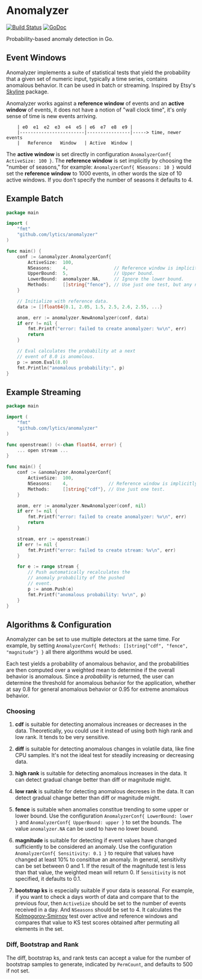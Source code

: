 # Anomalyzer

[![Build Status](https://travis-ci.org/lytics/anomalyzer.svg?branch=master)](https://travis-ci.org/lytics/anomalyzer) [![GoDoc](https://godoc.org/github.com/lytics/anomalyzer?status.svg)](https://godoc.org/github.com/lytics/anomalyzer)

Probability-based anomaly detection in Go.

## Event Windows

Anomalyzer implements a suite of statistical tests that yield the probability that a given set of numeric input, typically a time series, contains anomalous behavior. It can be used in batch or streaming. Inspired by Etsy's [Skyline](https://github.com/etsy/skyline) package.

Anomalyzer works against a **reference window** of events and an **active window** of events, it does not have a notion of "wall clock time", it's only sense of time is new events arriving.

```
    | e0  e1  e2  e3  e4  e5 | e6  e7  e8  e9 |
    |------------------------|----------------|-----> time, newer events
    |   Reference   Window   | Active  Window |
```

The **active window** is set directly in configuration `AnomalyzerConf{ ActiveSize: 100 }`. The **reference window** is set implicitly by choosing the "number of seasons," for example: `AnomalyzerConf{ NSeasons: 10 }` would set the **reference window** to 1000 events, in other words the size of 10 active windows. If you don't specify the number of seasons it defaults to 4.

## Example Batch

```go
package main

import (
	"fmt"
	"github.com/lytics/anomalyzer"
)

func main() {
	conf := &anomalyzer.AnomalyzerConf{
		ActiveSize:  100,
		NSeasons:    4,                 // Reference window is implicitly set to 400.
		UpperBound:  5,                 // Upper bound.
		LowerBound:  anomalyzer.NA,     // Ignore the lower bound.
		Methods:     []string{"fence"}, // Use just one test, but any number can be used together.
	}

	// Initialize with reference data.
	data := []float64{0.1, 2.05, 1.5, 2.5, 2.6, 2.55, ...}

	anom, err := anomalyzer.NewAnomalyzer(conf, data)
	if err != nil {
		fmt.Printf("error: failed to create anomalyzer: %v\n", err)
		return
	}

	// Eval calculates the probability at a next
	// event of 8.0 is anomolous.
	p := anom.Eval(8.0)
	fmt.Println("anomalous probability:", p)
}
```

## Example Streaming

```go
package main

import (
	"fmt"
	"github.com/lytics/anomalyzer"
)

func openstream() (<-chan float64, error) {
	... open stream ...
}

func main() {
	conf := &anomalyzer.AnomalyzerConf{
		ActiveSize:  100,
		NSeasons:    4,               // Reference window is implicitly set to 400.
		Methods:     []string{"cdf"}, // Use just one test.
	}

	anom, err := anomalyzer.NewAnomalyzer(conf, nil)
	if err != nil {
		fmt.Printf("error: failed to create anomalyzer: %v\n", err)
		return
	}

	stream, err := openstream()
	if err != nil {
		fmt.Printf("error: failed to create stream: %v\n", err)
	}

	for e := range stream {
		// Push automatically recalculates the
		// anomaly probability of the pushed
		// event.
		p := anom.Push(e)
		fmt.Printf("anomalous probability: %v\n", p)
	}
}
```

## Algorithms & Configuration

Anomalyzer can be set to use multiple detectors at the same time. For example, by setting `AnomalyzerConf{ Methods: []string{"cdf", "fence", "magnitude"} }` all there algorithms would be used. 

Each test yields a probability of anomalous behavior, and the probabilities are then computed over a weighted mean to determine if the overall behavior is anomalous. Since a *probability* is returned, the user can determine the threshold for anomalous behavior for the application, whether at say 0.8 for general anomalous behavior or 0.95 for extreme anomalous behavior.


### Choosing

1. **cdf** is suitable for detecting anomalous increases or decreases in the data. Theoretically, you could use it instead of using both high rank and low rank. It tends to be very sensitive.

2. **diff** is suitable for detecting anomalous changes in volatile data, like fine CPU samples. It's not the ideal test for steadily increasing or decreasing data.

3. **high rank** is suitable for detecting anomalous increases in the data. It can detect gradual change better than diff or magnitude might.

4. **low rank** is suitable for detecting anomalous decreses in the data. It can detect gradual change better than diff or magnitude might.

5. **fence** is suitable when anomalies constitue trending to some upper or lower bound. Use the configuration `AnomalyzerConf{ LowerBound: lower }` and `AnomalyzerConf{ UpperBound: upper }` to set the bounds. The value `anomalyzer.NA` can be used to have no lower bound.

6. **magnitude** is suitable for detecting if event values have changed sufficiently to be considered an anomaly. Use the configuration `AnomalyzerConf{ Sensitivity: 0.1 }` to require that values have changed at least 10% to consititue an anomaly. In general, sensitivity can be set between 0 and 1. If the result of the magnitude test is less than that value, the weighted mean will return 0. If `Sensitivity` is not specified, it defaults to 0.1.

7. **bootstrap ks** is especially suitable if your data is seasonal. For example, if you want to check a days worth of data and compare that to the previous four, then `ActiveSize` should be set to the number of events received in a day. And `NSeasons` should be set to 4. It calculates the [Kolmogorov-Smirnov](http://en.wikipedia.org/wiki/Kolmogorov%E2%80%93Smirnov_test) test over active and reference windows and compares that value to KS test scores obtained after permuting all elements in the set. 


### Diff, Bootstrap and Rank

The diff, bootstrap ks, and rank tests can accept a value for the number of bootstrap samples to generate, indicated by `PermCount`, and defaults to 500 if not set.
